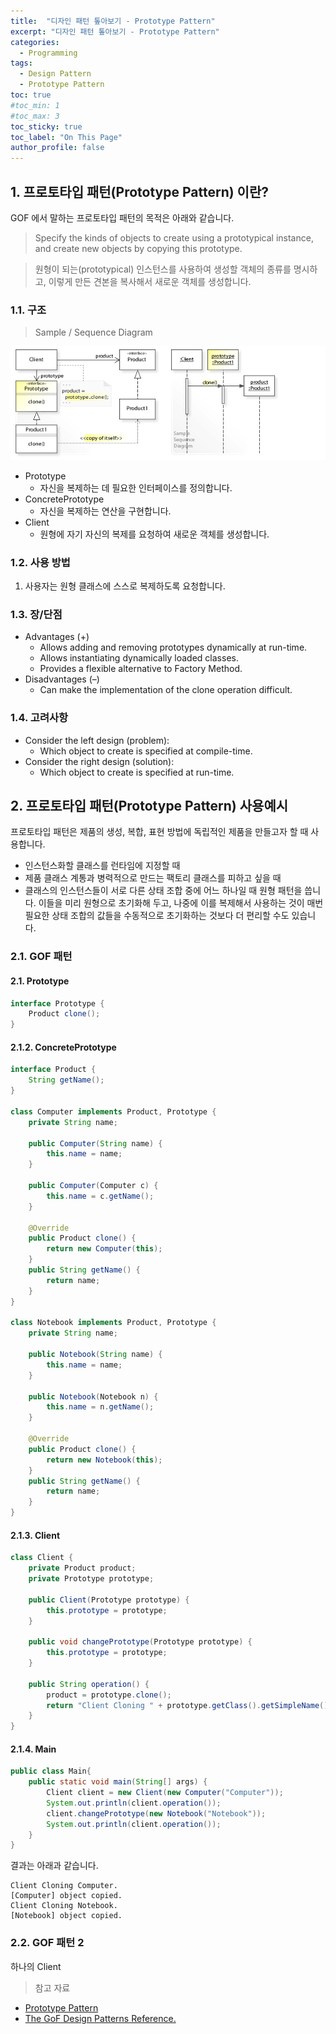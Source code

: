 ```yaml
---
title:  "디자인 패턴 톺아보기 - Prototype Pattern"
excerpt: "디자인 패턴 톺아보기 - Prototype Pattern"
categories:
  - Programming
tags:
  - Design Pattern
  - Prototype Pattern
toc: true
#toc_min: 1
#toc_max: 3
toc_sticky: true
toc_label: "On This Page"
author_profile: false
---
```


## 1. 프로토타입 패턴(Prototype Pattern) 이란?

GOF 에서 말하는 프로토타입 패턴의 목적은 아래와 같습니다.

> Specify the kinds of objects to create using a prototypical instance, and create new objects by copying this prototype.

> 원형이 되는(prototypical) 인스턴스를 사용하여 생성할 객체의 종류를 명시하고, 이렇게 만든 견본을 복사해서 새로운 객체를 생성합니다.  

### 1.1. 구조

> Sample / Sequence Diagram

![image](/assets/images/design_pattern/prototype_pattern.png)

* Prototype
    * 자신을 복제하는 데 필요한 인터페이스를 정의합니다.
* ConcretePrototype
    * 자신을 복제하는 연산을 구현합니다.
* Client
    * 원형에 자기 자신의 복제를 요청하여 새로운 객체를 생성합니다.

### 1.2. 사용 방법

1. 사용자는 원형 클래스에 스스로 복제하도록 요청합니다.

### 1.3. 장/단점

* Advantages (+)
    * Allows adding and removing prototypes dynamically at run-time.
    * Allows instantiating dynamically loaded classes.
    * Provides a flexible alternative to Factory Method.
* Disadvantages (–)
    * Can make the implementation of the clone operation difficult.

### 1.4. 고려사항

* Consider the left design (problem):
    * Which object to create is specified at compile-time.
* Consider the right design (solution):
    * Which object to create is specified at run-time.
 
## 2. 프로토타입 패턴(Prototype Pattern) 사용예시

프로토타입 패턴은 제품의 생성, 복합, 표현 방법에 독립적인 제품을 만들고자 할 때 사용합니다.

* 인스턴스화할 클래스를 런타임에 지정할 때
* 제품 클래스 계통과 병력적으로 만드는 팩토리 클래스를 피하고 싶을 때
* 클래스의 인스턴스들이 서로 다른 상태 조합 중에 어느 하나일 때 원형 패턴을 씁니다. 이들을 미리 원형으로 초기화해 두고, 나중에 이를 복제해서 사용하는 것이 매번 필요한 상태 조합의 값들을 수동적으로 초기화하는 것보다 더 편리할 수도 있습니다.

### 2.1. GOF 패턴

#### 2.1. Prototype

```java
interface Prototype {
	Product clone();
}
```

#### 2.1.2. ConcretePrototype

```java
interface Product {
	String getName();
}

class Computer implements Product, Prototype {
	private String name;
	
	public Computer(String name) {
		this.name = name;
	}
	
	public Computer(Computer c) {
		this.name = c.getName();
	}
	
	@Override
	public Product clone() {
		return new Computer(this);
	}
	public String getName() {
		return name;
	}
}

class Notebook implements Product, Prototype {
	private String name;
	
	public Notebook(String name) {
		this.name = name;
	}
	
	public Notebook(Notebook n) {
		this.name = n.getName();
	}
	
	@Override
	public Product clone() {
		return new Notebook(this);
	}
	public String getName() {
		return name;
	}
}
```

#### 2.1.3. Client

```java
class Client {
	private Product product;
	private Prototype prototype;
	
	public Client(Prototype prototype) {
		this.prototype = prototype;
	}
	
	public void changePrototype(Prototype prototype) {
		this.prototype = prototype;
	}
	
	public String operation() {
		product = prototype.clone();
		return "Client Cloning " + prototype.getClass().getSimpleName() + ".\n[" + product.getName() + "] object copied.";
	}
}
```

#### 2.1.4. Main

```java
public class Main{
	public static void main(String[] args) {
		Client client = new Client(new Computer("Computer"));
		System.out.println(client.operation());
		client.changePrototype(new Notebook("Notebook"));
		System.out.println(client.operation());
	}
}
```

결과는 아래과 같습니다.

```
Client Cloning Computer.
[Computer] object copied.
Client Cloning Notebook.
[Notebook] object copied.
```

### 2.2. GOF 패턴 2

하나의 Client


> 참고 자료

* [Prototype Pattern](https://en.wikipedia.org/wiki/Prototype_pattern)
* [The GoF Design Patterns Reference.](http://w3sdesign.com/index0100.php)


